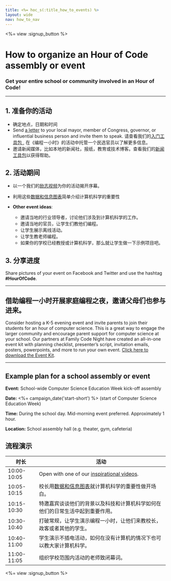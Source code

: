 ```yaml
---
title: <%= hoc_s(:title_how_to_events) %>
layout: wide
nav: how_to_nav
---
```

<%= view :signup_button %>

# How to organize an Hour of Code assembly or event

### Get your entire school or community involved in an Hour of Code!

---

## 1. 准备你的活动

- 确定地点，日期和时间
- Send [a letter](https://hourofcode.com/promote/resources#sample-emails) to your local mayor, member of Congress, governor, or influential business person and invite them to speak. 请查看我们的[入门工具包 ](<%=localized_file('/files/elected-official.pdf')%>), 在《编程一小时》的活动中托管一个民选官员以了解更多信息。
- 邀请新闻媒体，比如本地的新闻社，报纸，教育或技术博客。查看我们的[新闻工具包](<%= resolve_url('/promote/press-kit') %>)以获得帮助。

## 2. 活动期间

- 以一个我们的[励志视频](<%= resolve_url('/promote/resources#videos') %>)为你的活动揭开序幕。
- 利用这些[数据和信息图表](<%= resolve_url('/promote/stats') %>)简单介绍计算机科学的重要性   
      
    
- **Other event ideas**: 
    - 邀请当地的行业领导者，讨论他们涉及到计算机科学的工作。
    - 邀请当地的官员，让学生们教他们编程。
    - 让学生展示离线活动。
    - 让学生教老师编程。
    - 如果你的学校已经教授或计算机科学，那么就让学生做一下示例项目吧。

## 3. 分享进度

Share pictures of your event on Facebook and Twitter and use the hashtag **#HourOfCode**.

---

## 借助编程一小时开展家庭编程之夜，邀请父母们也参与进来。

Consider hosting a K-5 evening event and invite parents to join their students for an hour of computer science. This is a great way to engage the larger community and encourage parent support for computer science at your school. Our partners at Family Code Night have created an all-in-one event kit with planning checklist, presenter’s script, invitation emails, posters, powerpoints, and more to run your own event. [Click here to download the Event Kit](http://www.familycodenight.org/DownloadCodeDotOrg.html).

---

## Example plan for a school assembly or event

**Event:** School-wide Computer Science Education Week kick-off assembly

**Date:** <%= campaign_date('start-short') %> (start of Computer Science Education Week)

**Time:** During the school day. Mid-morning event preferred. Approximately 1 hour.

**Location:** School assembly hall (e.g. theater, gym, cafeteria)

## 流程演示

| 时长          | 活动                                                                                          |
| ----------- | ------------------------------------------------------------------------------------------- |
| 10:00-10:05 | Open with one of our [inspirational videos](<%= resolve_url('/promote/resources#videos') %>). |
| 10:05-10:15 | 校长用[数据和信息图表](<%= resolve_url('/promote/stats') %>)就计算机科学的重要性做开场白。                             |
| 10:15-10:30 | 特邀嘉宾谈谈他们的背景以及科技和计算机科学如何在他们的日常生活中起到重要作用。                                                     |
| 10:30-10:40 | 打破常规，让学生演示编程一小时，让他们来教校长，政客或者其他的学生。                                                          |
| 10:40-11:00 | 学生演示不插电活动，如何在没有计算机的情况下也可以教大家计算机科学。                                                          |
| 11:00-11:05 | 组织学校范围内活动的老师致闭幕词。                                                                           |

<%= view :signup_button %>